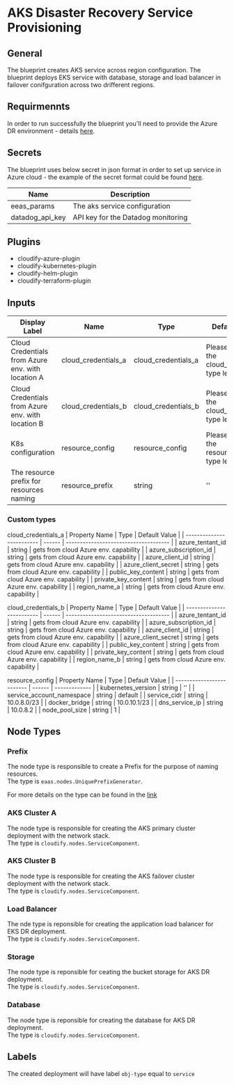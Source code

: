 # AKS Disaster Recovery Service Provisioning

## General

The blueprint creates AKS service across region configuration. The blueprint deploys EKS service with database, storage and load balancer in failover conifguration across two drifferent regions. 

## Requirmennts

In order to run successfully the blueprint you'll need to provide the Azure DR environment - details [here](https://github.com/cloudify-community/eaas-example). 

## Secrets

The blueprint uses below secret in json format in order to set up service in Azure cloud - the example of the secret format could be found [here](https://github.com/cloudify-community/eaas-example/blob/master/secret.json).

| Name                  | Description                        |
| --------------------- | ---------------------------------- |
| eeas_params           | The aks service configuration      |
| datadog_api_key       | API key for the Datadog monitoring |


## Plugins

* cloudify-azure-plugin
* cloudify-kubernetes-plugin
* cloudify-helm-plugin
* cloudify-terraform-plugin

## Inputs

| Display Label                                      | Name              | Type                  | Default Value                                    |
| -------------------------------------------------- | --------------------| ------------------- | ------------------------------------------------ |
| Cloud Credentials from Azure env. with location A  | cloud_credentials_a | cloud_credentials_a | Please look at the cloud_credentials type legend |
| Cloud Credentials from Azure env. with location B  | cloud_credentials_b | cloud_credentials_b | Please look at the cloud_credentials type legend |
| K8s configuration                                  | resource_config     | resource_config     | Please look at the resource_config type legend   |
| The resource prefix for resources naming           | resource_prefix     | string              | ''                                               |

### Custom types
cloud_credentials_a
| Property Name             | Type   | Default Value                         |
| ------------------------- | ------ | ------------------------------------- |
| azure_tentant_id          | string | gets from cloud Azure env. capability |
| azure_subscription_id     | string | gets from cloud Azure env. capability |
| azure_client_id           | string | gets from cloud Azure env. capability |
| azure_client_secret       | string | gets from cloud Azure env. capability |
| public_key_content        | string | gets from cloud Azure env. capability |
| private_key_content       | string | gets from cloud Azure env. capability |
| region_name_a             | string | gets from cloud Azure env. capability |

cloud_credentials_b
| Property Name             | Type   | Default Value                         |
| ------------------------- | ------ | ------------------------------------- |
| azure_tentant_id          | string | gets from cloud Azure env. capability |
| azure_subscription_id     | string | gets from cloud Azure env. capability |
| azure_client_id           | string | gets from cloud Azure env. capability |
| azure_client_secret       | string | gets from cloud Azure env. capability |
| public_key_content        | string | gets from cloud Azure env. capability |
| private_key_content       | string | gets from cloud Azure env. capability |
| region_name_b             | string | gets from cloud Azure env. capability |


resource_config
| Property Name             | Type   | Default Value |
| ------------------------- | ------ | ------------- |
| kubernetes_version        | string | ''            |
| service_account_namespace | string | default       |
| service_cidr              | string | 10.0.8.0/23   |
| docker_bridge             | string | 10.0.10.1/23  |
| dns_service_ip            | string | 10.0.8.2      |
| node_pool_size            | string | 1             |

## Node Types

### Prefix
The node type is responsible to create a Prefix for the purpose of naming resources.\
The type is `eaas.nodes.UniquePrefixGenerator`.

For more details on the type can be found in the [link](https://github.com/cloudify-community/eaas-example/blob/master/utils/custom_types.yaml)

### AKS Cluster A
The node type is responsible for creating the AKS primary cluster deployment with the network stack.\
The type is `cloudify.nodes.ServiceComponent`.

### AKS Cluster B
The node type is responsible for creating the AKS failover cluster deployment with the network stack.\
The type is `cloudify.nodes.ServiceComponent`.

### Load Balancer
The nde type is reponsible for creating the application load balancer for EKS DR deployment.\
The type is `cloudify.nodes.ServiceComponent`.

### Storage
The node type is reponsible for ceating the bucket storage for AKS DR deployment.\
The type is `cloudify.nodes.ServiceComponent`.

### Database
The node type is reponsible for creating the database for AKS DR deployment.\
The type is `cloudify.nodes.ServiceComponent`.


## Labels

The created deployment will have label `obj-type` equal to `service`
